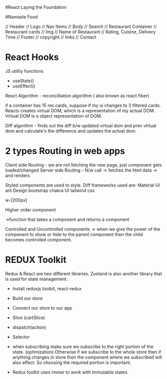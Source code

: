 #React Laying the Foundation

#Namaste Food

 // Header
    // Logo
    // Nav Items
// Body
    // Search 
    // Restaurant Container
    // Restaurant cards
    //      Img
    //      Name of Restaurant
    //      Rating, Cuisine, Delivery Time
// Footer
    // copyright
    // links
    // Contact

# React Hooks

JS utility functions
- useState()
- useEffect()

React Algorithm - reconcilliation algorithm ( also known as react fiber)

if a container has 15 res cards, suppose if my ui changes to 3 filtered cards. 
Reacts creates virtual DOM, which is a representation of my actual DOM. Virtual DOM is a object representation of DOM.

Diff algorithm - finds out the diff b/w updated virtual dom and prev virtual dom and calculate's the difference and updates the actual dom.

# 2 types Routing in web apps
Client side Routing - we are not fetching the new page, just component gets loaded/changed
Server side Routing - N/w call -> fetches the html data -> and renders

Styled components are used to style.
Diff frameworks used are:
Material UI
ant Design
bootstrap
chakra UI
tailwind css

<!-- to modify tailwind  or hardcode -->
w-[200px]

Higher order component

->function that takes a component and returns a component

Controlled and Uncontrolled components
-> when we give the power of the component to show or hide to the parent component then the child becomes controlled component.


# REDUX Toolkit
Redux & React are two different libraries.
Zustand is also another library that is used for state management.

- Install reduxjs toolkit, react-redux
- Build our store
- Connect our store to our app
- Slice (cartSlice)
- dispatch(action)
- Selector 


- when subscribing make sure we subscribe to the right portion of the state. (optimization)
 Otherwise if we subscribe to the whole store then if anything changes in store then the component where we subscribed will also affect. So choosing the required portion is important.

 - Redux toolkit uses immer to work with immutable states.
